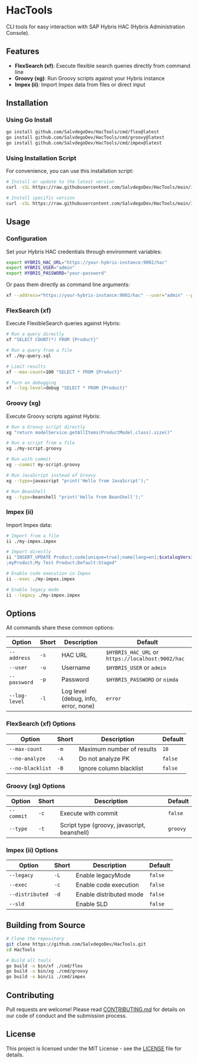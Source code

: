 # HacTools

CLI tools for easy interaction with SAP Hybris HAC (Hybris Administration Console).

## Features

- **FlexSearch (xf)**: Execute flexible search queries directly from command line
- **Groovy (xg)**: Run Groovy scripts against your Hybris instance
- **Impex (ii)**: Import Impex data from files or direct input

## Installation

### Using Go Install

```bash
go install github.com/SalvdegoDev/HacTools/cmd/flex@latest
go install github.com/SalvdegoDev/HacTools/cmd/groovy@latest
go install github.com/SalvdegoDev/HacTools/cmd/impex@latest
```

### Using Installation Script

For convenience, you can use this installation script:

```bash
# Install or update to the latest version
curl -sSL https://raw.githubusercontent.com/SalvdegoDev/HacTools/main/install.sh | bash

# Install specific version
curl -sSL https://raw.githubusercontent.com/SalvdegoDev/HacTools/main/install.sh | bash -s v1.0.0
```

## Usage

### Configuration

Set your Hybris HAC credentials through environment variables:

```bash
export HYBRIS_HAC_URL="https://your-hybris-instance:9002/hac"
export HYBRIS_USER="admin"
export HYBRIS_PASSWORD="your-password"
```

Or pass them directly as command line arguments:

```bash
xf --address="https://your-hybris-instance:9002/hac" --user="admin" --password="your-password" "SELECT * FROM {Product}"
```

### FlexSearch (xf)

Execute FlexibleSearch queries against Hybris:

```bash
# Run a query directly
xf "SELECT COUNT(*) FROM {Product}"

# Run a query from a file
xf ./my-query.sql

# Limit results
xf --max-count=100 "SELECT * FROM {Product}"

# Turn on debugging
xf --log-level=debug "SELECT * FROM {Product}"
```

### Groovy (xg)

Execute Groovy scripts against Hybris:

```bash
# Run a Groovy script directly
xg "return modelService.getAllItems(ProductModel.class).size()"

# Run a script from a file
xg ./my-script.groovy

# Run with commit
xg --commit my-script.groovy

# Run JavaScript instead of Groovy
xg --type=javascript "print('Hello from JavaScript');"

# Run BeanShell
xg --type=beanshell "print('Hello from BeanShell');"
```

### Impex (ii)

Import Impex data:

```bash
# Import from a file
ii ./my-impex.impex

# Import directly
ii "INSERT_UPDATE Product;code[unique=true];name[lang=en];$catalogVersion
;myProduct;My Test Product;Default:Staged"

# Enable code execution in Impex
ii --exec ./my-impex.impex

# Enable legacy mode
ii --legacy ./my-impex.impex
```

## Options

All commands share these common options:

| Option | Short | Description | Default |
|--------|-------|-------------|---------|
| `--address` | `-s` | HAC URL | `$HYBRIS_HAC_URL` or `https://localhost:9002/hac` |
| `--user` | `-u` | Username | `$HYBRIS_USER` or `admin` |
| `--password` | `-p` | Password | `$HYBRIS_PASSWORD` or `nimda` |
| `--log-level` | `-l` | Log level (debug, info, error, none) | `error` |

### FlexSearch (xf) Options

| Option | Short | Description | Default |
|--------|-------|-------------|---------|
| `--max-count` | `-m` | Maximum number of results | `10` |
| `--no-analyze` | `-A` | Do not analyze PK | `false` |
| `--no-blacklist` | `-B` | Ignore column blacklist | `false` |

### Groovy (xg) Options

| Option | Short | Description | Default |
|--------|-------|-------------|---------|
| `--commit` | `-c` | Execute with commit | `false` |
| `--type` | `-t` | Script type (groovy, javascript, beanshell) | `groovy` |

### Impex (ii) Options

| Option | Short | Description | Default |
|--------|-------|-------------|---------|
| `--legacy` | `-L` | Enable legacyMode | `false` |
| `--exec` | `-c` | Enable code execution | `false` |
| `--distributed` | `-d` | Enable distributed mode | `false` |
| `--sld` | ` ` | Enable SLD | `false` |

## Building from Source

```bash
# Clone the repository
git clone https://github.com/SalvdegoDev/HacTools.git
cd HacTools

# Build all tools
go build -o bin/xf ./cmd/flex
go build -o bin/xg ./cmd/groovy
go build -o bin/ii ./cmd/impex
```

## Contributing

Pull requests are welcome! Please read [CONTRIBUTING.md](CONTRIBUTING.md) for details on our code of conduct and the submission process.

## License

This project is licensed under the MIT License - see the [LICENSE](LICENSE) file for details.
